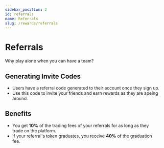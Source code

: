 ```yaml
---
sidebar_position: 2
id: referrals
name: Referrals
slug: /rewards/referrals
---
```


# Referrals

Why play alone when you can have a team?

## Generating Invite Codes

- Users have a referral code generated to their account once they sign up.
- Use this code to invite your friends and earn rewards as they are apeing around.

## Benefits

- You get **10%** of the trading fees of your referrals for as long as they trade on the platform.
- If your referral's token graduates, you receive **40%** of the graduation fee.
